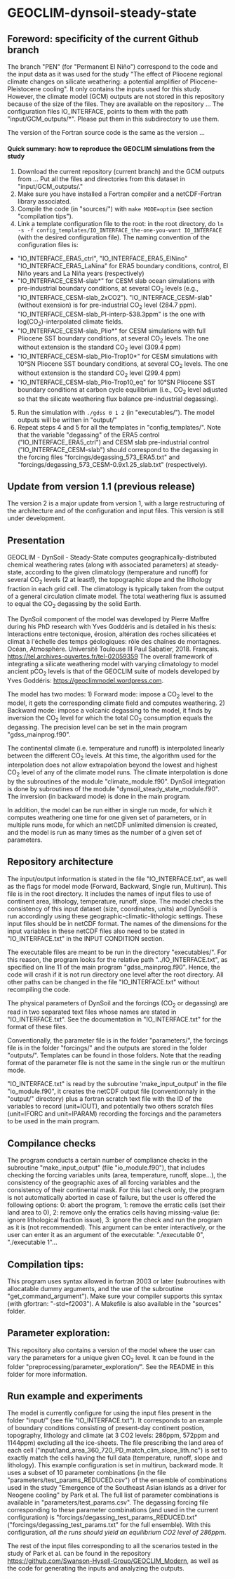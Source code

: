 # GEOCLIM-dynsoil-steady-state

## Foreword: specificity of the current Github branch
The branch "PEN" (for "Permanent El Niño") correspond to the code and the input data as it was used for the study "The effect of Pliocene regional climate changes on silicate weathering: a potential amplifier of Pliocene-Pleistocene cooling".
It only contains the inputs used for this study. However, the climate model (GCM) outputs are not stored in this repository because of the size of the files.
They are available on the repository ...
The configuration files IO\_INTERFACE, points to them with the path "input/GCM\_outputs/\*". Please put them in this subdirectory to use them.

The version of the Fortran source code is the same as the version ...

#### Quick summary: how to reproduce the GEOCLIM simulations from the study
1. Download the current repository (current branch) and the GCM outputs from ... Put all the files and directories from this dataset in "input/GCM\_outputs/."
2. Make sure you have installed a Fortran compiler and a netCDF-Fortran library associated.
3. Compile the code (in "sources/") with `make MODE=optim` (see section "compilation tips").
4. Link a template configuration file to the root: in the root directory, do `ln -s -f config_templates/IO_INTERFACE_the-one-you-want IO_INTERFACE` (with the desired configuration file).
The naming convention of the configuration files is:
  * "IO\_INTERFACE\_ERA5\_ctrl", "IO\_INTERFACE\_ERA5\_ElNino" "IO\_INTERFACE\_ERA5\_LaNina" for ERA5 boundary conditions, control, El Niño years and La Niña years (respectively)
  * "IO\_INTERFACE\_CESM-slab\*" for CESM slab ocean simulations with pre-industrial boundary conditions, at several CO<sub>2</sub> levels (e.g., "IO\_INTERFACE\_CESM-slab\_2xCO2").
  "IO\_INTERFACE\_CESM-slab" (without exension) is for pre-industrial CO<sub>2</sub> level (284.7 ppm).
  "IO\_INTERFACE\_CESM-slab\_PI-interp-538.3ppm" is the one with log(CO<sub>2</sub>)-interpolated climate fields.
  * "IO\_INTERFACE\_CESM-slab\_Plio\*" for CESM simulations with full Pliocene SST boundary conditions, at several CO<sub>2</sub> levels. The one without extension is the standard CO<sub>2</sub> level (309.4 ppm)
  * "IO\_INTERFACE\_CESM-slab\_Plio-Trop10\*" for CESM simulations with 10°SN Pliocene SST boundary conditions, at several CO<sub>2</sub> levels. The one without extension is the standard CO<sub>2</sub> level (299.4 ppm)
  * "IO\_INTERFACE\_CESM-slab\_Plio-Trop10\_eq" for 10°SN Pliocene SST boundary conditions at carbon cycle equilibrium (i.e., CO<sub>2</sub> level adjusted so that the silicate weathering flux balance pre-industrial degassing).
5. Run the simulation with `./gdss 0 1 2` (in "executables/"). The model outputs will be written in "output/"
6. Repeat steps 4 and 5 for all the templates in "config\_templates/".
   Note that the variable "degassing" of the ERA5 control ("IO\_INTERFACE\_ERA5\_ctrl") and CESM slab pre-industrial control ("IO\_INTERFACE\_CESM-slab") should correspond to the degassing in the forcing files "forcings/degassing\_573\_ERA5.txt" and "forcings/degassing\_573\_CESM-0.9x1.25\_slab.txt" (respectively).


## Update from version 1.1 (previous release)
The version 2 is a major update from version 1, with a large restructuring of the architecture and of the configuration and input files.
This version is still under development.

## Presentation
GEOCLIM - DynSoil - Steady-State computes geographically-distributed chemical weathering rates (along with associated parameters) at steady-state, according to the given climatology (temperature and runoff) for several CO<sub>2</sub> levels (2 at least!), the topographic slope and the lithology fraction in each grid cell. The climatology is typically taken from the output of a general circulation climate model. The total weathering flux is assumed to equal the CO<sub>2</sub> degassing by the solid Earth.

The DynSoil component of the model was developed by Pierre Maffre during his PhD research with Yves Goddéris and is detailed in his thesis: Interactions entre tectonique, érosion, altération des roches silicatées et climat à l'échelle des temps géologiques: rôle des chaînes de montagnes. Océan, Atmosphère. Université Toulouse III Paul Sabatier, 2018. Français. https://tel.archives-ouvertes.fr/tel-02059359
The overall framework of integrating a silicate weathering model with varying climatology to model ancient pCO<sub>2</sub> levels is that of the GEOCLIM suite of models developed by Yves Goddéris: https://geoclimmodel.wordpress.com.

The model has two modes:
	1) Forward mode: impose a CO<sub>2</sub> level to the model, it gets the corresponding climate field and computes weathering.
	2) Backward mode: impose a volcanic degassing to the model, it finds by inversion the CO<sub>2</sub> level for which the total CO<sub>2</sub> consumption equals the degassing. The precision level can be set in the main program "gdss_mainprog.f90".

The continental climate (i.e. temperature and runoff) is interpolated linearly between the different CO<sub>2</sub> levels. At this time, the algorithm used for the interpolation does not allow extrapolation beyond the lowest and highest CO<sub>2</sub> level of any of the climate model runs.
The climate interpolation is done by the subroutines of the module "climate_module.f90". DynSoil integration is done by subroutines of the module "dynsoil_steady_state_module.f90". The inversion (in backward mode) is done in the main program.

In addition, the model can be run either in single run mode, for which it computes weathering one time for one given set of parameters, or in multiple runs mode, for which an netCDF unlimited dimension is created, and the model is run as many times as the number of a given set of parameters.

## Repository architecture
The input/output information is stated in the file "IO_INTERFACE.txt", as well as the flags for model mode (Forward, Backward, Single run, Multirun). This file is in the root directory.
It includes the names of input files to use of continent area, lithology, temperature, runoff, slope. The model checks the consistency of this input dataset (size, coordinates, units) and DynSoil is run accordingly using these geographic-climatic-lithologic settings.
These input files should be in netCDF format. The names of the dimensions for the input variables in these netCDF files also need to be stated in "IO_INTERFACE.txt" in the INPUT CONDITION section.

The executable files are meant to be run in the directory "executables/". For this reason, the program looks for the relative path "../IO_INTERFACE.txt", as specified on line 11 of the main program "gdss_mainprog.f90". Hence, the code will crash if it is not run directory one level after the root directory. All other paths can be changed in the file "IO_INTERFACE.txt" without recompiling the code.

The physical parameters of DynSoil and the forcings (CO<sub>2</sub> or degassing) are read in two separated text files whose names are stated in "IO_INTERFACE.txt". See the documentation in "IO_INTERFACE.txt" for the format of these files.

Conventionally, the parameter file is in the folder "parameters/", the forcings file is in the folder "forcings/" and the outputs are stored in the folder "outputs/". Templates can be found in those folders. Note that the reading format of the parameter file is not the same in the single run or the multirun mode.

"IO_INTERFACE.txt" is read by the subroutine 'make_input_output' in the file "io_module.f90", it creates the netCDF output file (conventionnaly in the "output/" directory) plus a fortran scratch text file with the ID of the variables to record (unit=IOUT), and potentially two others scratch files (unit=IFORC and unit=IPARAM) recording the forcings and the parameters to be used in the main program.

## Compilance checks
The program conducts a certain number of compliance checks in the subroutine "make_input_output" (file "io_module.f90"), that includes checking the forcing variables units (area, temperature, runoff, slope...), the consistency of the geographic axes of all forcing variables and the consistency of their continental mask. For this last check only, the program is not automatically aborted in case of failure, but the user is offered the following options: 0: abort the program, 1: remove the erratic cells (set their land area to 0), 2: remove only the erratics cells having missing-value (ie: ignore lithological fraction issue), 3: ignore the check and run the program as it is (not recommended). This argument can be enter interactively, or the user can enter it as an argument of the executable: "./executable 0", "./executable 1"...

## Compilation tips:
This program uses syntax allowed in fortran 2003 or later (subroutines with allocatable dummy arguments, and the use of the subroutine "get_command_argument"). Make sure your compiler supports this syntax (with gfortran: "-std=f2003").
A Makefile is also available in the "sources" folder.

## Parameter exploration:
This repository also contains a version of the model where the user can vary the parameters for a unique given CO<sub>2</sub> level. It can be found in the folder "preprocessing/parameter_exploration/". See the README in this folder for more information.

## Run example and experiments
The model is currently configure for using the input files present in the folder "input/" (see file "IO_INTERFACE.txt"). It corresponds to an example of boundary conditions consisting of present-day continent postion, topography, lithology and climate (at 3 CO2 levels: 286ppm, 572ppm and 1144ppm) excluding all the ice-sheets. The file prescribing the land area of each cell ("input/land_area_360_720_PD_match_clim_slope_lith.nc") is set to exactly match the cells having the full data (temperature, runoff, slope and lithology).
This example configuration is set in multirun, backward mode. It uses a subset of 10 parameter combinations (in the file "parameters/test_params_REDUCED.csv") of the ensemble of combinations used in the study "Emergence of the Southeast Asian islands as a driver for Neogene cooling" by Park et al. The full list of parameter combinations is available in "parameters/test_params.csv". The degassing forcing file corresponding to these parameter combinations (and used in the current configuration) is "forcings/degassing_test_params_REDUCED.txt" ("forcings/degassing_test_params.txt" for the full ensemble).
With this configuration, *all the runs should yield an equilibrium CO2 level of 286ppm*.

The rest of the input files corresponding to all the scenarios tested in the study of Park et al. can be found in the repository https://github.com/Swanson-Hysell-Group/GEOCLIM_Modern, as well as the code for generating the inputs and analyzing the outputs.

